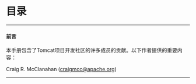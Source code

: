 # 目录

---

#### 前言

本手册包含了Tomcat项目开发社区的许多成员的贡献。以下作者提供的重要内容：   

Craig R. McClanahan \(craigmcc@apache.org\)          

---



